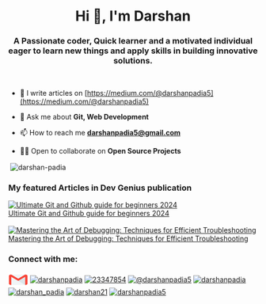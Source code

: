 <h1 align="center">Hi 👋, I'm Darshan</h1>
<h3 align="center">A Passionate coder, Quick learner and a motivated individual eager to learn new things and apply skills in building innovative solutions.</h3> <br/>

- 📝 I write articles on [https://medium.com/@darshanpadia5](https://medium.com/@darshanpadia5)

- 💬 Ask me about **Git, Web Development**

- 📫 How to reach me **darshanpadia5@gmail.com**

- 🤝🏻 Open to collaborate on **Open Source Projects**

<!-- - 📄 Know about my experiences [Darshan's Resume](https://drive.google.com/file/d/13_nqx8gtlT1iTiJOnp2msarcTmMG_QNK/view?usp=sharing)0 -->
<p>&nbsp;<img align="center" src="https://github-readme-stats.vercel.app/api?username=darshan-padia&theme=chartreuse-dark&show_icons=true&locale=en" alt="darshan-padia" /></p>
<h3>My featured Articles in Dev Genius publication</h3>
<div>
  <a href="https://medium.com/dev-genius/ultimate-git-and-github-guide-for-beginners-2024-e263b14325fb" target="_blank">
    <img src="https://miro.medium.com/v2/resize:fit:120/format:webp/1*Z1ByKz-p8yipswHEOzjJ-g.png" alt="Ultimate Git and Github guide for beginners 2024" />
  </a>
  <br/>
  <a href="https://medium.com/dev-genius/ultimate-git-and-github-guide-for-beginners-2024-e263b14325fb" target="_blank">Ultimate Git and Github guide for beginners 2024</a>
</div>
<br/>

<div>
  <a href="https://medium.com/dev-genius/mastering-the-art-of-debugging-techniques-for-efficient-troubleshooting-629c1b8f237f" target="_blank">
    <img src="https://miro.medium.com/v2/resize:fit:120/format:webp/1*f2Q10zY0TWcYGeUbTAK7Wg.png" alt="Mastering the Art of Debugging: Techniques for Efficient Troubleshooting" />
  </a>
  <br/>
  <a href="https://medium.com/dev-genius/mastering-the-art-of-debugging-techniques-for-efficient-troubleshooting-629c1b8f237f" target="_blank">Mastering the Art of Debugging: Techniques for Efficient Troubleshooting</a>
</div>



<h3 align="left">Connect with me:</h3>
<p align="left">
<a href="darshanpadia5@gmail.com" target="blank"><img align="center" styles="padding-top:5px" src="4202011_email_gmail_mail_logo_social_icon.svg" alt="darshanpadia" height="30" width="40" /></a>
<a href="https://linkedin.com/in/darshanpadia" target="blank"><img align="center" src="https://raw.githubusercontent.com/rahuldkjain/github-profile-readme-generator/master/src/images/icons/Social/linked-in-alt.svg" alt="darshanpadia" height="30" width="40" /></a>
<a href="https://stackoverflow.com/users/23347854" target="blank"><img align="center" src="https://raw.githubusercontent.com/rahuldkjain/github-profile-readme-generator/master/src/images/icons/Social/stack-overflow.svg" alt="23347854" height="30" width="40" /></a>
<a href="https://medium.com/@darshanpadia5" target="blank"><img align="center" src="https://raw.githubusercontent.com/rahuldkjain/github-profile-readme-generator/master/src/images/icons/Social/medium.svg" alt="@darshanpadia5" height="30" width="40" /></a>
<a href="https://www.codechef.com/users/darshanpadia" target="blank"><img align="center" src="https://cdn.jsdelivr.net/npm/simple-icons@3.1.0/icons/codechef.svg" alt="darshanpadia" height="30" width="40" /></a>
<a href="https://www.hackerrank.com/darshan_padia" target="blank"><img align="center" src="https://raw.githubusercontent.com/rahuldkjain/github-profile-readme-generator/master/src/images/icons/Social/hackerrank.svg" alt="darshan_padia" height="30" width="40" /></a>
<a href="https://codeforces.com/profile/darshan21" target="blank"><img align="center" src="https://raw.githubusercontent.com/rahuldkjain/github-profile-readme-generator/master/src/images/icons/Social/codeforces.svg" alt="darshan21" height="30" width="40" /></a>
<a href="https://www.leetcode.com/darshanpadia5" target="blank"><img align="center" src="https://raw.githubusercontent.com/rahuldkjain/github-profile-readme-generator/master/src/images/icons/Social/leet-code.svg" alt="darshanpadia5" height="30" width="40" /></a>
</p>
